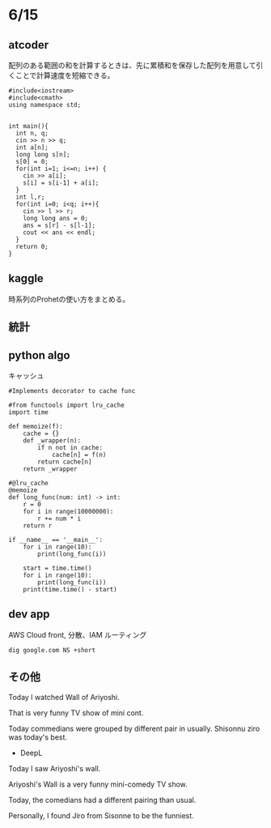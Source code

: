 # 6/15

## atcoder

配列のある範囲の和を計算するときは、先に累積和を保存した配列を用意して引くことで計算速度を短縮できる。

```
#include<iostream>
#include<cmath>
using namespace std;


int main(){
  int n, q;
  cin >> n >> q;
  int a[n];
  long long s[n];
  s[0] = 0;
  for(int i=1; i<=n; i++) {
    cin >> a[i];
    s[i] = s[i-1] + a[i];
  }
  int l,r;
  for(int i=0; i<q; i++){
    cin >> l >> r;
    long long ans = 0;
    ans = s[r] - s[l-1];
    cout << ans << endl;
  }
  return 0;
}
```

## kaggle

時系列のProhetの使い方をまとめる。
## 統計

## python algo
キャッシュ

```
#Implements decorator to cache func

#from functools import lru_cache
import time

def memoize(f):
    cache = {}
    def _wrapper(n):
        if n not in cache:
            cache[n] = f(n)
        return cache[n]
    return _wrapper

#@lru_cache
@memoize
def long_func(num: int) -> int:
    r = 0
    for i in range(10000000):
        r += num * i
    return r

if __name__ == '__main__':
    for i in range(10):
        print(long_func(i))

    start = time.time()
    for i in range(10):
        print(long_func(i))
    print(time.time() - start)

```

## dev app
AWS Cloud front, 分散、IAM
ルーティング
```
dig google.com NS +short
```

## その他
Today I watched Wall of Ariyoshi.

That is very funny TV show of mini cont.

Today commedians were grouped by different pair in usually. Shisonnu ziro was today's best.

- DeepL

Today I saw Ariyoshi's wall.

Ariyoshi's Wall is a very funny mini-comedy TV show.

Today, the comedians had a different pairing than usual.

Personally, I found Jiro from Sisonne to be the funniest.
